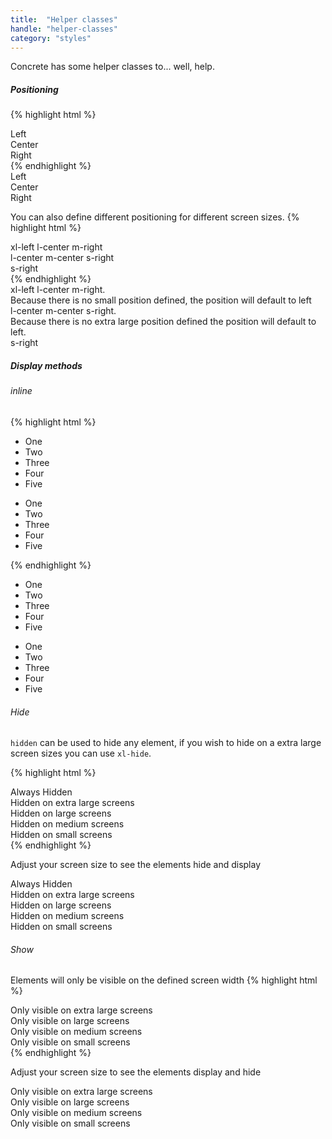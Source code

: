 ```yaml
---
title:  "Helper classes"
handle: "helper-classes"
category: "styles"
---
```

Concrete has some helper classes to... well, help.
##### Positioning

{% highlight html %}
<div class="container">
  <div class="row">
    <div class="column l12 left">
      Left
    </div>
  </div>
  <div class="row">
    <div class="column l12 center">
      Center
    </div>
  </div>
    <div class="row">
      <div class="column l12 right">
       Right
      </div>
    </div>
</div>
{% endhighlight %}
<div class="demo-wrapper">
  <div class="container demo-grid">
    <div class="row demo-grid">
      <div class="column l12 left demo-grid">
        Left
      </div>
    </div>
    <div class="row demo-grid">
      <div class="column l12 center demo-grid">
        Center
      </div>
    </div>
      <div class="row demo-grid">
        <div class="column l12 right demo-grid">
         Right
        </div>
      </div>
  </div>
</div>

You can also define different positioning for different screen sizes.
{% highlight html %}
<div class="container">
  <div class="row">
    <div class="column l12 xl-left l-center m-right">
      xl-left l-center m-right
    </div>
  </div>
  <div class="row">
    <div class="column l12 l-center m-center s-right">
        l-center m-center s-right
    </div>
  </div>
    <div class="row">
      <div class="column l12 s-right">
        s-right
      </div>
    </div>
</div>
{% endhighlight %}

<div class="demo-wrapper">
  <div class="container demo-grid">
    <div class="row demo-grid">
      <div class="column l12 xl-left l-center m-right demo-grid">
        xl-left l-center m-right. <br>
        Because there is no small position defined, the position will default to left
      </div>
    </div>
    <div class="row demo-grid">
      <div class="column l12 l-center m-center s-right demo-grid">
          l-center m-center s-right. <br>
          Because there is no extra large position defined the position will default to left.
      </div>
    </div>
      <div class="row demo-grid">
        <div class="column l12 s-right demo-grid">
          s-right
        </div>
      </div>
  </div>
</div>

##### Display methods
###### inline
{% highlight html %}
<!-- this will display vertically -->
<ul>
  <li>One</li>
  <li>Two</li>
  <li>Three</li>
  <li>Four</li>
  <li>Five</li>
</ul>
<!-- This will display horizontally and will not have a list style -->
<ul class="inline">
  <li>One</li>
  <li>Two</li>
  <li>Three</li>
  <li>Four</li>
  <li>Five</li>
</ul>
{% endhighlight %}

<div class="demo-wrapper">
  <ul class="demo-grid">
    <li class="demo-grid">One</li>
    <li class="demo-grid">Two</li>
    <li class="demo-grid">Three</li>
    <li class="demo-grid">Four</li>
    <li class="demo-grid">Five</li>
  </ul>
  <!-- This will display horizontally -->
  <ul class="inline demo-grid">
    <li class="demo-grid">One</li>
    <li class="demo-grid">Two</li>
    <li class="demo-grid">Three</li>
    <li class="demo-grid">Four</li>
    <li class="demo-grid">Five</li>
  </ul>
</div>

###### Hide
`hidden` can be used to hide any element, if you wish to hide on a extra large screen sizes you can use `xl-hide`.

{% highlight html %}
  <div class="hidden">Always Hidden</div>
  <div class="xl-hide">Hidden on extra large screens</div>
  <div class="l-hide">Hidden on large screens</div>
  <div class="m-hide">Hidden on medium screens</div>
  <div class="s-hide">Hidden on small screens</div>
{% endhighlight %}

Adjust your screen size to see the elements hide and display

<div class="demo-wrapper">
  <div class="hidden demo-grid">Always Hidden</div>
  <div class="xl-hide demo-grid">Hidden on extra large screens</div>
  <div class="l-hide demo-grid">Hidden on large screens</div>
  <div class="m-hide demo-grid">Hidden on medium screens</div>
  <div class="s-hide demo-grid">Hidden on small screens</div>
</div>

###### Show

Elements will only be visible on the defined screen width
{% highlight html %}
  <div class="xl-show">Only visible on extra large screens</div>
  <div class="l-show">Only visible on large screens</div>
  <div class="m-show">Only visible on medium screens</div>
  <div class="s-show">Only visible on small screens</div>
{% endhighlight %}

Adjust your screen size to see the elements display and hide

<div class="demo-wrapper">
  <div class="xl-show demo-grid">Only visible on extra large screens</div>
  <div class="l-show demo-grid">Only visible on large screens</div>
  <div class="m-show demo-grid">Only visible on medium screens</div>
  <div class="s-show demo-grid">Only visible on small screens</div>
</div>
